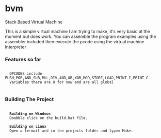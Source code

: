 # bvm
Stack Based Virtual Machine

This is a simple virtual machine I am trying to make, it's very basic at the moment but does work.
You can assemble the program examples using the assembler included then execute the pcode using the virtual machine interpreter

<h3>Features so far</h3>

<pre>
<code>
  OPCODES include PUSH,POP,AND,SUB,MUL,DIV,AND,OR,XOR,MOD,STORE,LOAD,PRINT_I,PRINT_C
  Variables there are 8 for now and are all global
</code>
</pre>

<h3>Building The Project</h3>

<pre>
<code>
  <b>Building on Windows</b>
  Doubble click on the build.bat file.
  
  <b>Building on Linux</b>
  Open a termail and in the projects folder and typem Make.
</code>
</pre>
